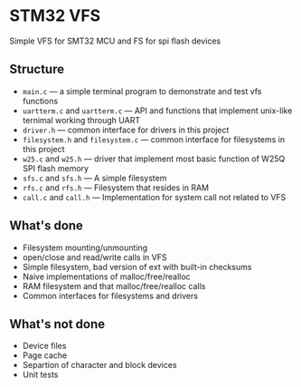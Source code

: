 STM32 VFS
===========

Simple VFS for SMT32 MCU and FS for spi flash devices


Structure
---------

 * `main.c` &mdash; a simple terminal program to demonstrate and test
vfs functions
 * `uartterm.c` and `uartterm.c` &mdash; API and functions that
implement unix-like ternimal working through UART
 * `driver.h` &mdash; common interface for drivers in this project
 * `filesystem.h` and `filesystem.c` &mdash; common interface for
filesystems in this project
 * `w25.c` and `w25.h` &mdash; driver that implement most basic function
of W25Q SPI flash memory
 * `sfs.c` and `sfs.h` &mdash; A simple filesystem
 * `rfs.c` and `rfs.h` &mdash; Filesystem that resides in RAM
 * `call.c` and `call.h` &mdash; Implementation for system call not
related to VFS


What's done
-----------
 * Filesystem mounting/unmounting
 * open/close and read/write calls in VFS
 * Simple filesystem, bad version of ext with built-in checksums
 * Naive implementations of malloc/free/realloc
 * RAM filesystem and that malloc/free/realloc calls
 * Common interfaces for filesystems and drivers


What's not done
---------------
 * Device files
 * Page cache
 * Separtion of character and block devices
 * Unit tests
